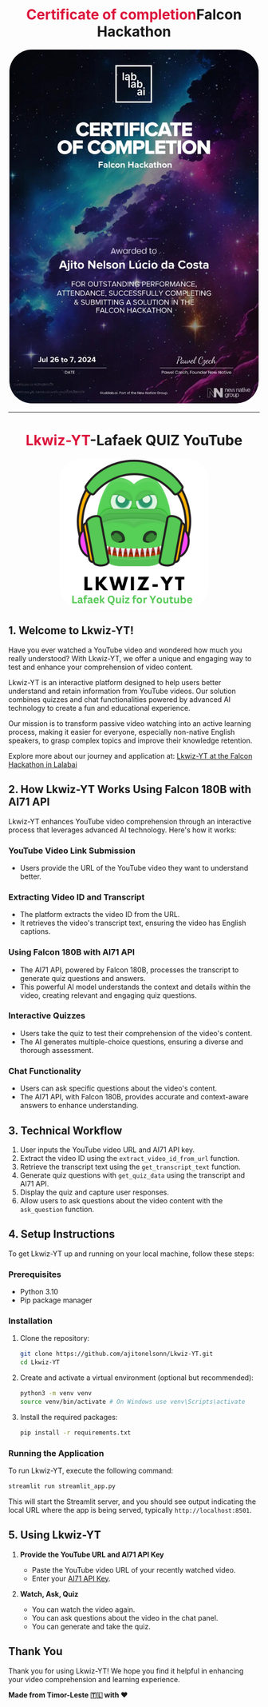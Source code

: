 <h1 align="center"><span style="color: crimson">Certificate of completion</span>Falcon Hackathon </h1>

<p align="center">
  <img src="imagen/falcon_cert.jpeg" alt="Falcon Hackathon" width="500" style="border-radius: 45px;"/>
</p>

---

<h1 align="center"><span style="color: crimson">Lkwiz-YT</span>-Lafaek QUIZ YouTube </h1>

<p align="center">
  <img src="imagen/sidebar_avata.png" alt="Lkwiz-YT Logo" width="300" style="border-radius: 45px;"/>
</p>

## 1. Welcome to Lkwiz-YT!

Have you ever watched a YouTube video and wondered how much you really understood? With Lkwiz-YT, we offer a unique and engaging way to test and enhance your comprehension of video content.

Lkwiz-YT is an interactive platform designed to help users better understand and retain information from YouTube videos. Our solution combines quizzes and chat functionalities powered by advanced AI technology to create a fun and educational experience.

Our mission is to transform passive video watching into an active learning process, making it easier for everyone, especially non-native English speakers, to grasp complex topics and improve their knowledge retention.

Explore more about our journey and application at: [Lkwiz-YT at the Falcon Hackathon in Lalabai](https://lablab.ai/event/falcon-hackathon/lafaek-ai/lkwiz-yt)

## 2. How Lkwiz-YT Works Using Falcon 180B with AI71 API

Lkwiz-YT enhances YouTube video comprehension through an interactive process that leverages advanced AI technology. Here's how it works:

### YouTube Video Link Submission

- Users provide the URL of the YouTube video they want to understand better.

### Extracting Video ID and Transcript

- The platform extracts the video ID from the URL.
- It retrieves the video's transcript text, ensuring the video has English captions.

### Using Falcon 180B with AI71 API

- The AI71 API, powered by Falcon 180B, processes the transcript to generate quiz questions and answers.
- This powerful AI model understands the context and details within the video, creating relevant and engaging quiz questions.

### Interactive Quizzes

- Users take the quiz to test their comprehension of the video's content.
- The AI generates multiple-choice questions, ensuring a diverse and thorough assessment.

### Chat Functionality

- Users can ask specific questions about the video's content.
- The AI71 API, with Falcon 180B, provides accurate and context-aware answers to enhance understanding.

## 3. Technical Workflow

1. User inputs the YouTube video URL and AI71 API key.
2. Extract the video ID using the `extract_video_id_from_url` function.
3. Retrieve the transcript text using the `get_transcript_text` function.
4. Generate quiz questions with `get_quiz_data` using the transcript and AI71 API.
5. Display the quiz and capture user responses.
6. Allow users to ask questions about the video content with the `ask_question` function.

## 4. Setup Instructions

To get Lkwiz-YT up and running on your local machine, follow these steps:

### Prerequisites

- Python 3.10
- Pip package manager

### Installation

1. Clone the repository:

   ```bash
   git clone https://github.com/ajitonelsonn/Lkwiz-YT.git
   cd Lkwiz-YT
   ```

2. Create and activate a virtual environment (optional but recommended):

   ```bash
   python3 -m venv venv
   source venv/bin/activate # On Windows use venv\Scripts\activate
   ```

3. Install the required packages:
   ```bash
   pip install -r requirements.txt
   ```

### Running the Application

To run Lkwiz-YT, execute the following command:

```bash
streamlit run streamlit_app.py
```

This will start the Streamlit server, and you should see output indicating the local URL where the app is being served, typically `http://localhost:8501`.

## 5. Using Lkwiz-YT

1. **Provide the YouTube URL and AI71 API Key**

   - Paste the YouTube video URL of your recently watched video.
   - Enter your [AI71 API Key](https://lablab.ai/t/ai71-platform-guide).

2. **Watch, Ask, Quiz**
   - You can watch the video again.
   - You can ask questions about the video in the chat panel.
   - You can generate and take the quiz.


## Thank You

Thank you for using Lkwiz-YT! We hope you find it helpful in enhancing your video comprehension and learning experience.

**Made from Timor-Leste 🇹🇱 with ❤️**
